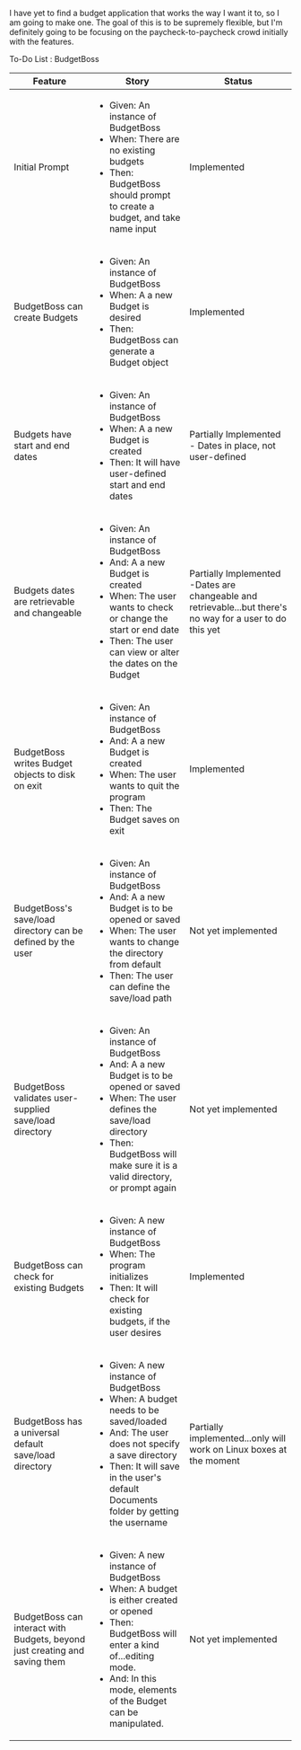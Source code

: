 I have yet to find a budget application that works the way I want it to, so I am going to make one. The goal of this is to be supremely flexible, but I'm definitely going to be focusing on the paycheck-to-paycheck crowd initially with the features.

To-Do List : BudgetBoss
<table>
	<thead>
		<tr>
		  <th>Feature</th>
		  <th>Story</th>
		  <th>Status</th>
		</tr>
	</thead>
	<tbody>
		<tr>
		  <td>Initial Prompt</td>
		  <td>
		    <ul>
		       <li>Given: An instance of BudgetBoss</li>
		       <li>When: There are no existing budgets</li>
		       <li>Then: BudgetBoss should prompt to create a budget, and take name input</li>
		  </td>
		  <td>Implemented</td>
		</tr>
		<tr>
		  <td>BudgetBoss can create Budgets</td>
		  <td>
		    <ul>
		       <li>Given: An instance of BudgetBoss</li>
		       <li>When: A a new Budget is desired</li>
		       <li>Then: BudgetBoss can generate a Budget object</li>
		  </td>
	 	  <td>Implemented</td>
		</tr>
		<tr>
		  <td>Budgets have start and end dates</td>
		  <td>
		    <ul>
		       <li>Given: An instance of BudgetBoss</li>
		       <li>When: A a new Budget is created</li>
		       <li>Then: It will have user-defined start and end dates</li>
		  </td>
	 	  <td>Partially Implemented - Dates in place, not user-defined</td>
		</tr>
		<tr>
		  <td>Budgets dates are retrievable and changeable</td>
		  <td>
		    <ul>
		       <li>Given: An instance of BudgetBoss</li>
		       <li>And: A a new Budget is created</li>
		       <li>When: The user wants to check or change the start or end date</li>
		       <li>Then: The user can view or alter the dates on the Budget</li>
		  </td>
	 	  <td>Partially Implemented -Dates are changeable and retrievable...but there's no way for a user to do this yet</td>
		</tr>
		<tr>
		  <td>BudgetBoss writes Budget objects to disk on exit</td>
		  <td>
		    <ul>
		       <li>Given: An instance of BudgetBoss</li>
		       <li>And: A a new Budget is created</li>
		       <li>When: The user wants to quit the program</li>
		       <li>Then: The Budget saves on exit</li>
		  </td>
	 	  <td>Implemented</td>
		</tr>
		<tr>
		  <td>BudgetBoss's save/load directory can be defined by the user</td>
		  <td>
		    <ul>
		       <li>Given: An instance of BudgetBoss</li>
		       <li>And: A a new Budget is to be opened or saved</li>
		       <li>When: The user wants to change the directory from default</li>
		       <li>Then: The user can define the save/load path</li>
		  </td>
	 	  <td>Not yet implemented</td>
		</tr>
		<tr>
		  <td>BudgetBoss validates user-supplied save/load directory</td>
		  <td>
		    <ul>
		       <li>Given: An instance of BudgetBoss</li>
		       <li>And: A a new Budget is to be opened or saved</li>
		       <li>When: The user defines the save/load directory</li>
		       <li>Then: BudgetBoss will make sure it is a valid directory, or prompt again</li>
		  </td>
	 	  <td>Not yet implemented</td>
		</tr>
		<tr>
		  <td>BudgetBoss can check for existing Budgets</td>
		  <td>
		    <ul>
		       <li>Given: A new instance of BudgetBoss</li>
		       <li>When: The program initializes</li>
		       <li>Then: It will check for existing budgets, if the user desires</li>
		  </td>
	 	  <td>Implemented</td>
		</tr>
		<tr>
		  <td>BudgetBoss has a universal default save/load directory</td>
		  <td>
		    <ul>
		       <li>Given: A new instance of BudgetBoss</li>
		       <li>When: A budget needs to be saved/loaded</li>
		       <li>And: The user does not specify a save directory</li>
		       <li>Then: It will save in the user's default Documents folder by getting the username</li>
		  </td>
	 	  <td>Partially implemented...only will work on Linux boxes at the moment</td>
		</tr>
		<tr>
		  <td>BudgetBoss can interact with Budgets, beyond just creating and saving them</td>
		  <td>
		    <ul>
		       <li>Given: A new instance of BudgetBoss</li>
		       <li>When: A budget is either created or opened</li>
		       <li>Then: BudgetBoss will enter a kind of...editing mode.</li>
		       <li>And: In this mode, elements of the Budget can be manipulated.</li>
		  </td>
	 	  <td>Not yet implemented</td>
		</tr>
		</tbody>
	<tfoot>
	</tfoot>
</table>
